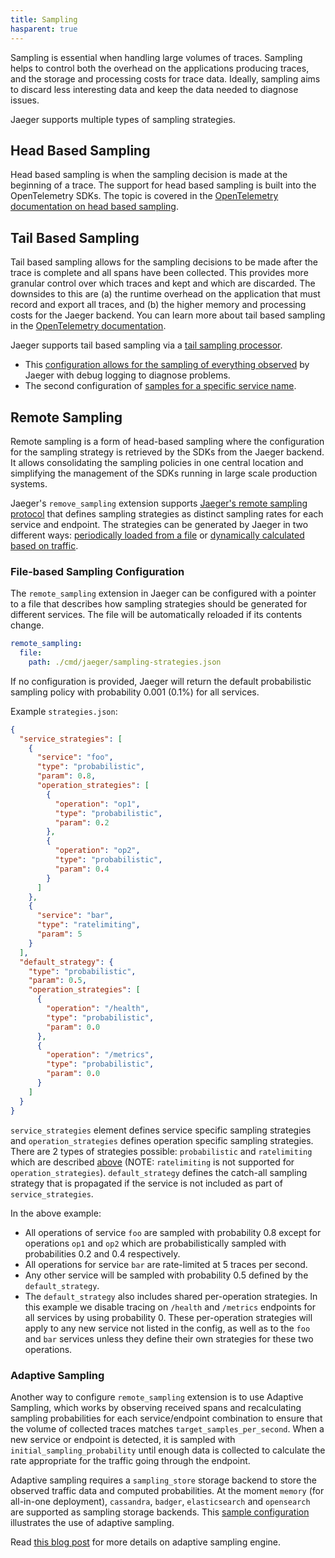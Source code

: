 ```yaml
---
title: Sampling
hasparent: true
---
```


Sampling is essential when handling large volumes of traces. Sampling helps to control both the overhead on the applications producing traces, and the storage and processing costs for trace data. Ideally, sampling aims to discard less interesting data and keep the data needed to diagnose issues.

Jaeger supports multiple types of sampling strategies.

## Head Based Sampling 

Head based sampling is when the sampling decision is made at the beginning of a trace. The support for head based sampling is built into the OpenTelemetry SDKs. The topic is covered in the [OpenTelemetry documentation on head based sampling](https://opentelemetry.io/docs/concepts/sampling/#head-sampling).

## Tail Based Sampling

Tail based sampling allows for the sampling decisions to be made after the trace is complete and all spans have been collected. This provides more granular control over which traces and kept and which are discarded. The downsides to this are (a) the runtime overhead on the application that must record and export all traces, and (b) the higher memory and processing costs for the Jaeger backend. You can learn more about tail based sampling in the [OpenTelemetry documentation](https://opentelemetry.io/docs/concepts/sampling/#tail-sampling).

Jaeger supports tail based sampling via a [tail sampling processor](https://github.com/open-telemetry/opentelemetry-collector-contrib/tree/main/processor/tailsamplingprocessor).
  * This [configuration allows for the sampling of everything observed](https://github.com/jaegertracing/jaeger/blob/main/cmd/jaeger/config-tail-sampling-always-sample.yaml) by Jaeger with debug logging to diagnose problems.
  * The second configuration of [samples for a specific service name](https://github.com/jaegertracing/jaeger/blob/main/cmd/jaeger/config-tail-sampling-service-name-policy.yaml).

## Remote Sampling

Remote sampling is a form of head-based sampling where the configuration for the sampling strategy is retrieved by the SDKs from the Jaeger backend. It allows consolidating the sampling policies in one central location and simplifying the management of the SDKs running in large scale production systems.

Jaeger's `remove_sampling` extension supports [Jaeger's remote sampling protocol][remote-sampling-api] that defines sampling strategies as distinct sampling rates for each service and endpoint. The strategies can be generated by Jaeger in two different ways: [periodically loaded from a file](#file-based-sampling-configuration) or [dynamically calculated based on traffic](#adaptive-sampling).

[remote-sampling-api]: ../apis#remote-sampling-configuration-stable

### File-based Sampling Configuration

The `remote_sampling` extension in Jaeger can be configured with a pointer to a file that describes how sampling strategies should be generated for different services. The file will be automatically reloaded if its contents change.

```yaml
remote_sampling:
  file:
    path: ./cmd/jaeger/sampling-strategies.json
```

If no configuration is provided, Jaeger will return the default probabilistic sampling policy with probability 0.001 (0.1%) for all services.

Example `strategies.json`:
```json
{
  "service_strategies": [
    {
      "service": "foo",
      "type": "probabilistic",
      "param": 0.8,
      "operation_strategies": [
        {
          "operation": "op1",
          "type": "probabilistic",
          "param": 0.2
        },
        {
          "operation": "op2",
          "type": "probabilistic",
          "param": 0.4
        }
      ]
    },
    {
      "service": "bar",
      "type": "ratelimiting",
      "param": 5
    }
  ],
  "default_strategy": {
    "type": "probabilistic",
    "param": 0.5,
    "operation_strategies": [
      {
        "operation": "/health",
        "type": "probabilistic",
        "param": 0.0
      },
      {
        "operation": "/metrics",
        "type": "probabilistic",
        "param": 0.0
      }
    ]
  }
}
```

`service_strategies` element defines service specific sampling strategies and `operation_strategies` defines operation specific sampling strategies. There are 2 types of strategies possible: `probabilistic` and `ratelimiting` which are described [above](#client-sampling-configuration) (NOTE: `ratelimiting` is not supported for `operation_strategies`). `default_strategy` defines the catch-all sampling strategy that is propagated if the service is not included as part of `service_strategies`.

In the above example:

* All operations of service `foo` are sampled with probability 0.8 except for operations `op1` and `op2` which are probabilistically sampled with probabilities 0.2 and 0.4 respectively.
* All operations for service `bar` are rate-limited at 5 traces per second.
* Any other service will be sampled with probability 0.5 defined by the `default_strategy`.
* The `default_strategy` also includes shared per-operation strategies. In this example we disable tracing on `/health` and `/metrics` endpoints for all services by using probability 0. These per-operation strategies will apply to any new service not listed in the config, as well as to the `foo` and `bar` services unless they define their own strategies for these two operations.

### Adaptive Sampling

Another way to configure `remote_sampling` extension is to use Adaptive Sampling, which works by observing received spans and recalculating sampling probabilities for each service/endpoint combination to ensure that the volume of collected traces matches `target_samples_per_second`. When a new service or endpoint is detected, it is sampled with `initial_sampling_probability` until enough data is collected to calculate the rate appropriate for the traffic going through the endpoint.

Adaptive sampling requires a `sampling_store` storage backend to store the observed traffic data and computed probabilities. At the moment `memory` (for all-in-one deployment), `cassandra`, `badger`, `elasticsearch` and `opensearch` are supported as sampling storage backends. This [sample configuration](https://github.com/jaegertracing/jaeger/blob/main/cmd/jaeger/config.yaml) illustrates the use of adaptive sampling.

Read [this blog post](https://medium.com/jaegertracing/adaptive-sampling-in-jaeger-50f336f4334) for more details on adaptive sampling engine.
